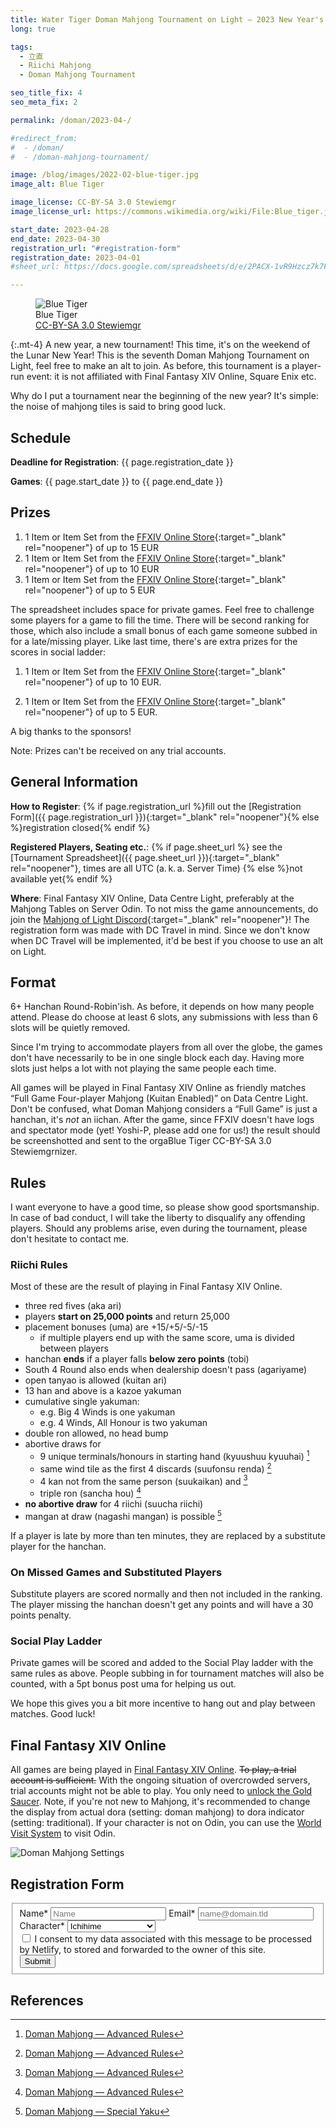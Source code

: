 ```yaml
---
title: Water Tiger Doman Mahjong Tournament on Light — 2023 New Year's Tournament
long: true

tags:
  - 立直
  - Riichi Mahjong
  - Doman Mahjong Tournament

seo_title_fix: 4
seo_meta_fix: 2

permalink: /doman/2023-04-/

#redirect_from: 
#  - /doman/
#  - /doman-mahjong-tournament/

image: /blog/images/2022-02-blue-tiger.jpg
image_alt: Blue Tiger

image_license: CC-BY-SA 3.0 Stewiemgr
image_license_url: https://commons.wikimedia.org/wiki/File:Blue_tiger.jpg

start_date: 2023-04-28
end_date: 2023-04-30
registration_url: "#registration-form"
registration_date: 2023-04-01
#sheet_url: https://docs.google.com/spreadsheets/d/e/2PACX-1vR9Hzcz7k7FropRD3hnuns_rDzpqWyZJiNR207zjGflejzRquHD4xor6UjM3Rdnk19nDJZyPkmmJ0XE/pubhtml

---
```

<figure>
<picture>
  <source srcset="{{ '/blog/images/xs/2022-02-blue-tiger.avif' | absolute_url }}" media="(max-width: 575.96px)" type="image/avif">
  <source srcset="{{ '/blog/images/xs/2022-02-blue-tiger.webp' | absolute_url }}" media="(max-width: 575.96px)" type="image/webp">
  <source srcset="{{ '/blog/images/xs/2022-02-blue-tiger.jpg' | absolute_url }}" media="(max-width: 575.96px)" type="image/jpeg">
  <source srcset="{{ '/blog/images/2022-02-blue-tiger.avif' | absolute_url }}" media="(min-width: 576px)" type="image/avif">
  <source srcset="{{ '/blog/images/2022-02-blue-tiger.webp' | absolute_url }}" media="(min-width: 576px)" type="image/webp">
  <source srcset="{{ '/blog/images/2022-02-blue-tiger.jpg' | absolute_url }}" media="(min-width: 576px)" type="image/jpeg">
  <img loading="lazy" class="my-2" src="{{ '/blog/images/2022-02-blue-tiger.webp' | absolute_url }}" alt="Blue Tiger" title="Blue Tiger">
</picture>
<figcaption>Blue Tiger<br> <a href="https://commons.wikimedia.org/wiki/File:Blue_tiger.jpg" target="_blank" rel="noopener nofollow"> CC-BY-SA 3.0 Stewiemgr </a></figcaption>
</figure>

{:.mt-4}
A new year, a new tournament!
This time, it's on the weekend of the Lunar New Year!
This is the seventh Doman Mahjong Tournament on Light, feel free to make an alt to join.
As before, this tournament is a player-run event: it is not affiliated with Final Fantasy XIV Online, Square Enix etc.

Why do I put a tournament near the beginning of the new year?
It's simple: the noise of mahjong tiles is said to bring good luck.

## Schedule

**Deadline for Registration**: {{ page.registration_date }}

**Games**: {{ page.start_date }} to {{ page.end_date }}

## Prizes

1. 1 Item or Item Set from the [FFXIV Online Store](https://store.finalfantasyxiv.com/ffxivstore){:target="_blank" rel="noopener"} of up to 15 EUR
2. 1 Item or Item Set from the [FFXIV Online Store](https://store.finalfantasyxiv.com/ffxivstore){:target="_blank" rel="noopener"} of up to 10 EUR
3. 1 Item or Item Set from the [FFXIV Online Store](https://store.finalfantasyxiv.com/ffxivstore){:target="_blank" rel="noopener"} of up to 5 EUR

The spreadsheet includes space for private games.
Feel free to challenge some players for a game to fill the time.
There will be second ranking for those, which also include a small bonus of each game someone subbed in for a late/missing player.
Like last time, there's are extra prizes for the scores in social ladder:

1. 1 Item or Item Set from the [FFXIV Online Store](https://store.finalfantasyxiv.com/ffxivstore){:target="_blank" rel="noopener"} of up to 10 EUR.

2. 1 Item or Item Set from the [FFXIV Online Store](https://store.finalfantasyxiv.com/ffxivstore){:target="_blank" rel="noopener"} of up to 5 EUR.

A big thanks to the sponsors!

Note: Prizes can't be received on any trial accounts.

## General Information

**How to Register**: {% if page.registration_url %}fill out the
[Registration Form]({{ page.registration_url }}){:target="_blank" rel="noopener"}{% else %}registration closed{% endif %}

**Registered Players, Seating etc.**: {% if page.sheet_url %} see the
[Tournament Spreadsheet]({{ page.sheet_url }}){:target="_blank" rel="noopener"}, times are all UTC (a. k. a.&nbsp;Server Time) {% else %}not available yet{% endif %}

**Where**: Final Fantasy XIV Online, Data Centre Light, preferably at the Mahjong Tables on Server Odin.
To not miss the game announcements, do join the [Mahjong of Light Discord](https://discord.gg/nUSfJ2Q){:target="_blank" rel="noopener"}!
The registration form was made with DC Travel in mind.
Since we don't know when DC Travel will be implemented, it'd be best if you choose to use an alt on Light.

## Format

6+ Hanchan Round-Robin'ish.
As before, it depends on how many people attend.
Please do choose at least 6 slots, any submissions with less than 6 slots will be quietly removed.

Since I'm trying to accommodate players from all over the globe, the games don't have necessarily to be in one single block each day.
Having more slots just helps a lot with not playing the same people each time.

All games will be played in Final Fantasy XIV Online as friendly matches “Full Game Four-player Mahjong (Kuitan Enabled)” on Data Centre Light.
Don't be confused, what Doman Mahjong considers a “Full Game” is just a hanchan, it's *not* an iichan.
After the game, since FFXIV doesn't have logs and spectator mode (yet! Yoshi-P, please add one for us!) the result should be screenshotted and sent to the orgaBlue Tiger
CC-BY-SA 3.0 Stewiemgrnizer.

## Rules

I want everyone to have a good time, so please show good sportsmanship.
In case of bad conduct, I will take the liberty to disqualify any offending players.
Should any problems arise, even during the tournament, please don't hesitate to contact me.

### Riichi Rules

Most of these are the result of playing in Final Fantasy XIV Online.

- three red fives (aka ari)
- players **start on 25,000 points** and return 25,000
- placement bonuses (uma) are +15/+5/-5/-15
  - if multiple players end up with the same score, uma is divided between players
- hanchan **ends** if a player falls **below zero points** (tobi)
- South 4 Round also ends when dealership doesn't pass (agariyame)
- open tanyao is allowed (kuitan ari)
- 13 han and above is a kazoe yakuman
- cumulative single yakuman:
  - e.g. Big 4 Winds is one yakuman
  - e.g. 4 Winds, All Honour is two yakuman
- double ron allowed, no head bump
- abortive draws for
  - 9 unique terminals/honours in starting hand (kyuushuu kyuuhai) [^advanced-doman-rules]
  - same wind tile as the first 4 discards (suufonsu renda) [^advanced-doman-rules]
  - 4 kan not from the same person (suukaikan) and [^advanced-doman-rules]
  - triple ron (sancha hou) [^advanced-doman-rules]
- **no abortive draw** for 4 riichi (suucha riichi)
- mangan at draw (nagashi mangan) is possible [^special-yaku]

If a player is late by more than ten minutes, they are replaced by a substitute player for the hanchan.

### On Missed Games and Substituted Players

Substitute players are scored normally and then not included in the ranking.
The player missing the hanchan doesn't get any points and will have a 30 points penalty.

### Social Play Ladder

Private games will be scored and added to the Social Play ladder with the same rules as above.
People subbing in for tournament matches will also be counted, with a 5pt bonus post uma for helping us out.

We hope this gives you a bit more incentive to hang out and play between matches.
Good luck!

## Final Fantasy XIV Online

All games are being played in [Final Fantasy XIV Online](https://www.finalfantasyxiv.com/).
~~To play, a trial account is sufficient.~~
With the ongoing situation of overcrowded servers, trial accounts might not be able to play.
You only need to [unlock the Gold Saucer](https://ffxiv.consolegameswiki.com/wiki/It_Could_Happen_to_You).
Note, if you're not new to Mahjong, it's recommended to change the display from actual dora (setting: doman mahjong) to dora indicator (setting: traditional).
If your character is not on Odin, you can use the [World Visit System](https://eu.finalfantasyxiv.com/lodestone/playguide/contentsguide/worldvisit/) to visit Odin.

<picture>
  <source srcset="{{ '/blog/images/xs/2022-02-doman-mahjong-settings.avif' | absolute_url }}" media="(max-width: 575.96px)" type="image/avif">
  <source srcset="{{ '/blog/images/xs/2022-02-doman-mahjong-settings.webp' | absolute_url }}" media="(max-width: 575.96px)" type="image/webp">
  <source srcset="{{ '/blog/images/xs/2022-02-doman-mahjong-settings.jpg' | absolute_url }}" media="(max-width: 575.96px)" type="image/jpeg">
  <source srcset="{{ '/blog/images/2022-02-doman-mahjong-settings.avif' | absolute_url }}" media="(min-width: 576px)" type="image/avif">
  <source srcset="{{ '/blog/images/2022-02-doman-mahjong-settings.webp' | absolute_url }}" media="(min-width: 576px)" type="image/webp">
  <source srcset="{{ '/blog/images/2022-02-doman-mahjong-settings.jpg' | absolute_url }}" media="(min-width: 576px)" type="image/jpeg">
  <img loading="lazy" class="my-2" src="{{ '/blog/images/2022-02-doman-mahjong-settings.webp' | absolute_url }}" alt="Doman Mahjong Settings" title="Doman Mahjong Settings">
</picture>

## Registration Form

<form name="Registration Form" method="POST" action="/thanks-for-your-registration/" id="registration_form" class="form-horizontal" data-netlify="true">
  <fieldset id="registration">
    <div>
      <label for="name">Name*</label>
      <input type="text" name="name" id="name" placeholder="Name" aria-required="true" required="true" />
      <label for="email">Email*</span></label>
      <input type="email" name="email" id="email" placeholder="name@domain.tld" aria-required="true" required="true" />
      </div>
    <div>
      <label for="character">Character*</label>
      <select name="character" id="character" placeholder="Choose your Character" aria-required="true" required="true">
          <option value="Ichihime">Ichihime</option>
          <option value="Miki Nikaidou">Miki Nikaidou</option>
          <option value="Chiori Mikami">Chiori Mikami</option>
          <option value="Kana Fujita">Kana Fujita</option>
          <option value="Mai Aihara">Mai Aihara</option>
          <option value="Nadeshiko">Nadeshiko</option>
          <option value="Yui Yagi">Yui Yagi</option>
          <option value="Riu Kujou">Riu Kujou</option>
          <option value="Xenia">Xenia</option>
          <option value="Kaavi">Kaavi</option>
          <option value="Sara">Sara</option>
          <option value="Hana Ninomiya">Hana Ninomiya</option>
          <option value="Keikumusume">Keikumusume</option>
          <option value="Nana Shiraishi">Nana Shiraishi</option>
          <option value="Hinata Takanashi">Hinata Takanashi</option>
          <option value="Haruna Igarashi">Haruna Igarashi</option>
          <option value="Anju Suzumiya">Anju Suzumiya</option>
          <option value="Sawako Kitami">Sawako Kitami</option>
          <option value="Momo Hina">Momo Hina</option>
          <option value="Kaguyahime">Kaguyahime</option>
          <option value="Kirara Fujimoto">Kirara Fujimoto</option>
          <option value="Eliisa">Eliisa</option>
          <option value="Chihori Terasaki">Chihori Terasaki</option>
          <option value="Saki Miyanaga">Saki Miyanaga</option>
          <option value="Nodoka Haramura">Nodoka Haramura</option>
          <option value="Koromo Amae">Koromo Amae</option>
          <option value="Teru Miyanaga">Teru Miyanaga</option>
          <option value="Fu Ji">Fu Ji</option>
          <option value="Yumeko Jabami">Yumeko Jabami</option>
          <option value="Mary Saotome">Mary Saotome</option>
          <option value="Midari Ikishima">Midari Ikishima</option>
          <option value="Kirari Momobami">Kirari Momobami</option>
          <option value="Reina Nanami">Reina Nanami</option>
          <option value="Hibiki Himekawa">Hibiki Himekawa</option>
          <option value="Ayako Morikawa">Ayako Morikawa</option>
          <option value="Kazuha Saionji">Kazuha Saionji</option>
          <option value="Nanaha Onodera">Nanaha Onodera</option>
          <option value="Wanjirou">Wanjirou</option>
          <option value="Natsuki Shinomiya">Natsuki Shinomiya</option>
          <option value="Sora Ichinose">Sora Ichinose</option>
          <option value="Hideki Akechi">Hideki Akechi</option>
          <option value="Osamu Saitou">Osamu Saitou</option>
          <option value="Joseph">Joseph</option>
          <option value="Ein">Ein</option>
          <option value="Zan Tsukimi">Zan Tsukimi</option>
          <option value="Ren Kisaragi">Ren Kisaragi</option>
          <option value="Usumi Isihara">Usumi Isihara</option>
          <option value="Qi Xi">Qi Xi</option>
          <option value="A-37">A-37</option>
          <option value="Ryan">Ryan</option>
          <option value="Natsuhiko Takigawa">Natsuhiko Takigawa</option>
          <option value="Shiregu Akagi">Shiregu Akagi</option>
          <option value="Iwao Washizu">Iwao Washizu</option>
          <option value="Sammir">Sammir</option>
      </select>
    </div>
    <div class="row mx-2">
      <input type="checkbox" name="accept-policy" id="accept-policy" aria-required="true" required="true" class="col-auto mt-2">
      <label for="accept-policy" class="col">
        I consent to my data associated with this message to be processed by Netlify, to stored and forwarded to the owner of this site.
      </label>
    </div>
    <div class="d-none">
      <input name="lang" type="hidden" value="{{ page.lang }}">
      </div>
    <div>
      <button type="sumbit" id="messagebutton" class="btn btn-primary btn-block">Submit</button>
    </div>
  </fieldset>
</form>


## References

[^advanced-doman-rules]: [Doman Mahjong — Advanced Rules](https://na.finalfantasyxiv.com/lodestone/playguide/contentsguide/goldsaucer/doman-mahjong/special_rule/)
[^special-yaku]: [Doman Mahjong — Special Yaku](https://na.finalfantasyxiv.com/lodestone/playguide/contentsguide/goldsaucer/doman-mahjong/yaku_list/#anchor_005)
